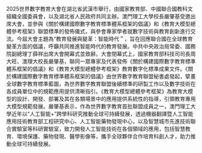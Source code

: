 2025世界數字教育大會在湖北省武漢市舉行，由國家教育部、中國聯合國教科文組織全國委員會，以及湖北省人民政府共同主辦。澳門理工大學校長嚴肇基受邀出席大會，並參與《關於構建國際數字教育標準體系框架的倡議》和《教育大模型總體參考框架》聯盟標準的發佈儀式，與參會專家學者就數字技術與教育創新進行交流。今屆大會主題為“教育發展與變革：智能時代＂，旨在回應聯合國在全球教育變革方面的倡議，呼籲共同推進智能時代的教育發展。中共中央政治局常委、國務院副總理丁薛祥出席大會開幕式並致辭。大會閉幕式上，國家教育部科技司司長周大旺、澳理大校長嚴肇基，聯同一眾專家及代表發佈《關於構建國際數字教育標準體系框架的倡議》和《教育大模型總體參考框架》教育數字化標準成果文件。《關於構建國際數字教育標準體系框架的倡議》由世界數字教育聯盟秘書處發起，擘畫全球數字教育標準藍圖，為世界數字教育聯盟後續標準的研製工作以及數字技術在各成員單位中的規範應用提供清晰指引。《教育大模型總體參考框架》為教育大模型的設計、開發、部署及其在各類場景中的應用提供系統性的指導，引領教育專用大模型規範發展。嚴肇基表示，作為世界數字教育首批聯盟成員之一，澳門理工大學近年以“人工智能+”跨學科研究推動全球可持續發展，透過機器翻譯暨人工智能應用技術教育部工程研究中心、人工智能藥物發現中心，以及智慧城市先進技術聯合實驗室等科研實驗室，致力開發人工智能技術在各個領域的應用，包括智慧教育、環境保護、藥物發現、醫學影像等，攜手全球夥伴合作培育科創人才，助力推動全球可持續發展。